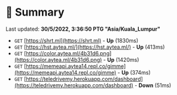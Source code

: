 # 📖 Summary
Last updated: **30/5/2022, 3:36:50 PTG "Asia/Kuala_Lumpur"**

- `GET` [https://shrt.ml](https://shrt.ml) - **Up** (1830ms)
- `GET` [https://hst.aytea.ml/](https://hst.aytea.ml/) - **Up** (413ms)
- `GET` [https://color.aytea.ml/4b31d6.png](https://color.aytea.ml/4b31d6.png) - **Up** (1420ms)
- `GET` [https://memeapi.aytea14.repl.co/gimme](https://memeapi.aytea14.repl.co/gimme) - **Up** (374ms)
- `GET` [https://teledrivemy.herokuapp.com/dashboard](https://teledrivemy.herokuapp.com/dashboard) - **Down** (51ms)
